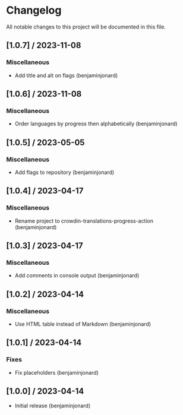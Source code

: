 # Changelog
All notable changes to this project will be documented in this file.

## [1.0.7] / 2023-11-08
### Miscellaneous
-  Add title and alt on flags (benjaminjonard)

## [1.0.6] / 2023-11-08
### Miscellaneous
-  Order languages by progress then alphabetically (benjaminjonard)

## [1.0.5] / 2023-05-05
### Miscellaneous
- Add flags to repository (benjaminjonard)

## [1.0.4] / 2023-04-17
### Miscellaneous
- Rename project to crowdin-translations-progress-action (benjaminjonard)

## [1.0.3] / 2023-04-17
### Miscellaneous
- Add comments in console output (benjaminjonard)

## [1.0.2] / 2023-04-14
### Miscellaneous
- Use HTML table instead of Markdown (benjaminjonard)

## [1.0.1] / 2023-04-14
### Fixes
- Fix placeholders (benjaminjonard)

## [1.0.0] / 2023-04-14
- Initial release (benjaminjonard)
